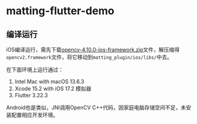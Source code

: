 # matting-flutter-demo

## 编译运行

iOS编译运行，需先下载[opencv-4.10.0-ios-framework.zip](https://github.com/opencv/opencv/releases/download/4.10.0/opencv-4.10.0-ios-framework.zip)文件，解压缩得`opencv2.framework`文件，将它移动到`matting_plugin/ios/libs/`中去。

在下面环境上运行通过：
1. Intel Mac with macOS 13.6.3
2. Xcode 15.2 with iOS 17.2 模拟器
3. Flutter 3.22.3

Android也是类似，JNI调用OpenCV C++代码，因家庭电脑存储空间不足，未安装配置相应开发环境。
